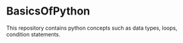 # BasicsOfPython
This repository contains python concepts such as data types, loops, condition statements.
